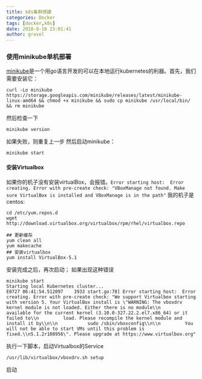 ```yaml
---
title: k8s集群搭建
categories: Docker
tags: [docker,k8s]
date: 2018-9-10 23:01:41 
author: gravel
---
```


### 使用minikube单机部署
[minikube](https://github.com/kubernetes/minikube)是一个用go语言开发的可以在本地运行kubernetes的利器。首先，我们需要安装它：

```
curl -Lo minikube https://storage.googleapis.com/minikube/releases/latest/minikube-linux-amd64 && chmod +x minikube && sudo cp minikube /usr/local/bin/ && rm minikube
```
然后检查一下
```
minikube version
```
如果失败，则重复上一步
然后启动minikube：
```
minikube start
```
#### 安装Virtualbox
如果你的机子没有安装virtualBox，会报错。`Error starting host:  Error creating. Error with pre-create check: "VBoxManage not found. Make sure VirtualBox is installed and VBoxManage is in the path"`
我的机子是centos:
```
cd /etc/yum.repos.d
wget http://download.virtualbox.org/virtualbox/rpm/rhel/virtualbox.repo

## 更新缓存
yum clean all
yum makecache
## 安装virtualbox
yum install VirtualBox-5.1
```
安装完成之后，再次启动；
如果出现这种错误
```
minikube start
Starting local Kubernetes cluster...
E0727 06:41:54.512097    3933 start.go:78] Error starting host:  Error creating. Error with pre-create check: "We support Virtualbox starting with version 5. Your VirtualBox install is \"WARNING: The vboxdrv kernel module is not loaded. Either there is no module\\n         available for the current kernel (3.10.0-327.22.2.el7.x86_64) or it failed to\\n         load. Please recompile the kernel module and install it by\\n\\n           sudo /sbin/vboxconfig\\n\\n         You will not be able to start VMs until this problem is fixed.\\n5.1.2r108956\". Please upgrade at https://www.virtualbox.org"
```
执行一下脚本，启动Virtualbox的Service
```
/usr/lib/virtualbox/vboxdrv.sh setup
```
启动